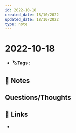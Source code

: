 ```yaml
---
id: 2022-10-18
created_date: 18/10/2022
updated_date: 18/10/2022
type: note
---
```


#  2022-10-18
- **🏷️Tags** :   
[ ](#anki-card)
## 📝 Notes




## Questions/Thoughts


## 🔗 Links
- 